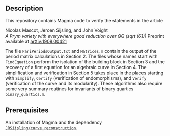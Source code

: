 Description
--

This repository contains Magma code to verify the statements in the article

Nicolas Mascot, Jeroen Sijsling, and John Voight  
*A Prym variety with everywhere good reduction over QQ (sqrt (61))*
Preprint available at [arXiv:1908.00421](https://arxiv.org/abs/1908.00421)

The file `PariPeriodsOutput.txt` and `Matrices.m` contain the output of the period matrix calculations in Section 2. The files whose names start with `FindEquation` perform the isolation of the building block in Section 3 and the recovery of a first equation for an algebraic curve in Section 4. The simplification and verification in Section 5 takes place in the places starting with `Simplify`, `Certify` (verification of endomorphisms), and `Verify` (verification of the curve and its modularity). These algorithms also require some very summary routines for invariants of binary quartics `binary_quartics.m`.

Prerequisites
--

An installation of Magma and the dependency [`JRSijsling/curve_reconstruction`](https://github.com/JRSijsling/curve_reconstruction).

